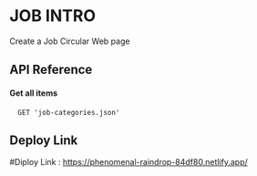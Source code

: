 # JOB INTRO

Create a Job Circular Web page

## API Reference

#### Get all items

```http
  GET 'job-categories.json'
```

## Deploy Link

#Diploy Link : https://phenomenal-raindrop-84df80.netlify.app/
